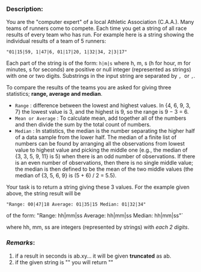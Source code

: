 ### **Description:**

You are the "computer expert" of a local Athletic Association (C.A.A.). Many teams of runners come to compete. Each time you get a string of all race results of every team who has run. For example here is a string showing the individual results of a team of 5 runners:

`"01|15|59, 1|47|6, 01|17|20, 1|32|34, 2|3|17"`

Each part of the string is of the form: `h|m|s` where h, m, s (h for hour, m for minutes, s for seconds) are positive or null integer (represented as strings) with one or two digits. Substrings in the input string are separated by `,`  or `,`.

To compare the results of the teams you are asked for giving three statistics; **range, average and median**.

- `Range` : difference between the lowest and highest values. In {4, 6, 9, 3, 7} the lowest value is 3, and the highest is 9, so the range is 9 − 3 = 6.
- `Mean or Average` : To calculate mean, add together all of the numbers and then divide the sum by the total count of numbers.
- `Median` : In statistics, the median is the number separating the higher half of a data sample from the lower half. The median of a finite list of numbers can be found by arranging all the observations from lowest value to highest value and picking the middle one (e.g., the median of {3, 3, 5, 9, 11} is 5) when there is an odd number of observations. If there is an even number of observations, then there is no single middle value; the median is then defined to be the mean of the two middle values (the median of {3, 5, 6, 9} is (5 + 6) / 2 = 5.5).

Your task is to return a string giving these 3 values. For the example given above, the string result will be

`"Range: 00|47|18 Average: 01|35|15 Median: 01|32|34"`

of the form: "Range: hh|mm|ss Average: hh|mm|ss Median: hh|mm|ss"`

where hh, mm, ss are integers (represented by strings) with *each 2 digits*.

### ***Remarks*:**

1. if a result in seconds is ab.xy... it will be given **truncated** as ab.
2. if the given string is "" you will return ""